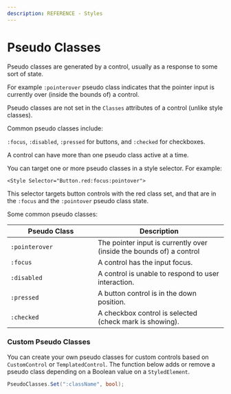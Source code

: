 ```yaml
---
description: REFERENCE - Styles
---
```


# Pseudo Classes

Pseudo classes are generated by a control, usually as a response to some sort of state.

For example `:pointerover` pseudo class indicates that the pointer input is currently over (inside the bounds of) a control. &#x20;

Pseudo classes are not set in the `Classes` attributes of a control (unlike style classes).

Common pseudo classes include:

&#x20;`:focus`, `:disabled`, `:pressed` for buttons, and `:checked` for checkboxes.

A control can have more than one pseudo class active at a time.

You can target one or more pseudo classes in a style selector.  For example:

```
<Style Selector="Button.red:focus:pointover">
```

This selector targets button controls with the red class set, and that are in the `:focus` and the `:pointover` pseudo class state.

Some common pseudo classes:

<table><thead><tr><th width="187">Pseudo Class</th><th>Description</th></tr></thead><tbody><tr><td><code>:pointerover</code></td><td>The pointer input is currently over (inside the bounds of) a control</td></tr><tr><td><code>:focus</code></td><td>A control has the input focus.</td></tr><tr><td><code>:disabled</code></td><td>A control is unable to respond to user interaction.</td></tr><tr><td><code>:pressed</code></td><td>A button control is in the down position.</td></tr><tr><td><code>:checked</code></td><td>A checkbox control is selected (check mark is showing).</td></tr></tbody></table>

### Custom Pseudo Classes <a href="#custom-pseudoclasses" id="custom-pseudoclasses"></a>

You can create your own pseudo classes for custom controls based on `CustomControl` or `TemplatedControl`. The function below adds or remove a pseudo class depending on a Boolean value on a `StyledElement`.

```csharp
PseudoClasses.Set(":className", bool);
```
